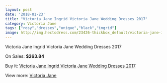 ```yaml
---
layout: post
date: '2018-01-23'
title: "Victoria Jane Ingrid Victoria Jane Wedding Dresses 2017"
category: Victoria Jane
tags: ["rosy","dresses","unique","black","ingrid"]
image: http://img.hectodress.com/23426-thickbox_default/victoria-jane-ingrid-victoria-jane-wedding-dresses-2013.jpg
---
```

Victoria Jane Ingrid Victoria Jane Wedding Dresses 2017

On Sales: **$263.84**
<a href="https://www.hectodress.com/victoria-jane/10829-victoria-jane-ingrid-victoria-jane-wedding-dresses-2013.html"><amp-img layout="responsive" width="600" height="600" src="//img.hectodress.com/23426-thickbox_default/victoria-jane-ingrid-victoria-jane-wedding-dresses-2013.jpg" alt="Victoria Jane Ingrid Victoria Jane Wedding Dresses 2017 0" /></a>
<a href="https://www.hectodress.com/victoria-jane/10829-victoria-jane-ingrid-victoria-jane-wedding-dresses-2013.html"><amp-img layout="responsive" width="600" height="600" src="//img.hectodress.com/23428-thickbox_default/victoria-jane-ingrid-victoria-jane-wedding-dresses-2013.jpg" alt="Victoria Jane Ingrid Victoria Jane Wedding Dresses 2017 1" /></a>
<a href="https://www.hectodress.com/victoria-jane/10829-victoria-jane-ingrid-victoria-jane-wedding-dresses-2013.html"><amp-img layout="responsive" width="600" height="600" src="//img.hectodress.com/23427-thickbox_default/victoria-jane-ingrid-victoria-jane-wedding-dresses-2013.jpg" alt="Victoria Jane Ingrid Victoria Jane Wedding Dresses 2017 2" /></a>

Buy it: [Victoria Jane Ingrid Victoria Jane Wedding Dresses 2017](https://www.hectodress.com/victoria-jane/10829-victoria-jane-ingrid-victoria-jane-wedding-dresses-2013.html "Victoria Jane Ingrid Victoria Jane Wedding Dresses 2017")

View more: [Victoria Jane](https://www.hectodress.com/172-victoria-jane "Victoria Jane")